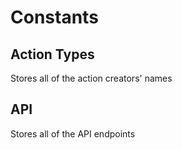 # Constants

## Action Types
Stores all of the action creators' names

## API
Stores all of the API endpoints
